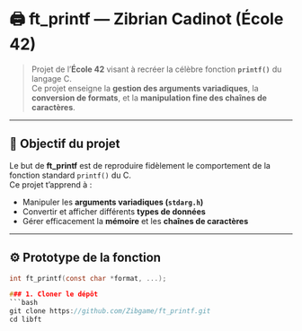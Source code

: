 # 🖨️ ft_printf — Zibrian Cadinot (École 42)

> Projet de l’**École 42** visant à recréer la célèbre fonction **`printf()`** du langage C.  
> Ce projet enseigne la **gestion des arguments variadiques**, la **conversion de formats**, et la **manipulation fine des chaînes de caractères**.

---

## 🧠 Objectif du projet

Le but de **ft_printf** est de reproduire fidèlement le comportement de la fonction standard `printf()` du C.  
Ce projet t’apprend à :
- Manipuler les **arguments variadiques (`stdarg.h`)**
- Convertir et afficher différents **types de données**
- Gérer efficacement la **mémoire** et les **chaînes de caractères**

---

## ⚙️ Prototype de la fonction

```c
int	ft_printf(const char *format, ...);

### 1. Cloner le dépôt
```bash
git clone https://github.com/Zibgame/ft_printf.git
cd libft
